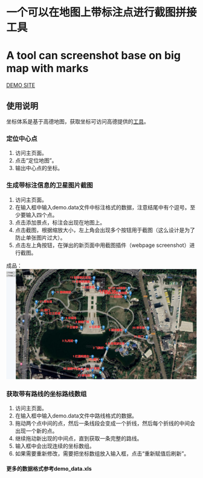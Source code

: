 # 一个可以在地图上带标注点进行截图拼接工具
# A tool can screenshot base on big map with marks

[DEMO SITE](http://bms.greenwater.tech)

## 使用说明

坐标体系是基于高德地图，获取坐标可访问高德提供的[工具](https://lbs.amap.com/console/show/picker)。

### 定位中心点

1. 访问主页面。
2. 点击“定位地图”。
3. 输出中心点的坐标。

### 生成带标注信息的卫星图片截图

1. 访问主页面。
2. 在输入框中输入demo.data文件中标注格式的数据，注意结尾中有个逗号。至少要输入四个点。
3. 点击添加景点，标注会出现在地图上。
4. 点击截图，根据缩放大小，左上角会出现多个按钮用于截图（这么设计是为了防止单张图片过大）。
5. 点击左上角按钮，在弹出的新页面中用截图插件（webpage screenshot）进行截图。

成品：
![map image](demo.png)

### 获取带有路线的坐标路线数组

1. 访问主页面。
2. 在输入框中输入demo.data文件中路线格式的数据。
3. 拖动两个点中间的点，然后一条线段会变成一个折线，然后每个折线的中间会出现一个新的点。
4. 继续拖动新出现的中间点，直到获取一条完整的路线。
5. 输入框中会出现连续的坐标数组。
6. 如果需要重新修改，需要把坐标数组放入输入框，点击“重新赋值后刷新”。

#### 更多的数据格式参考demo_data.xls